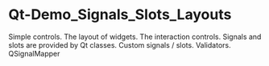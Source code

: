 # Qt-Demo_Signals_Slots_Layouts
Simple controls. The layout of widgets. The interaction controls.  
Signals and slots are provided by Qt classes.  
Custom signals / slots. Validators. QSignalMapper
